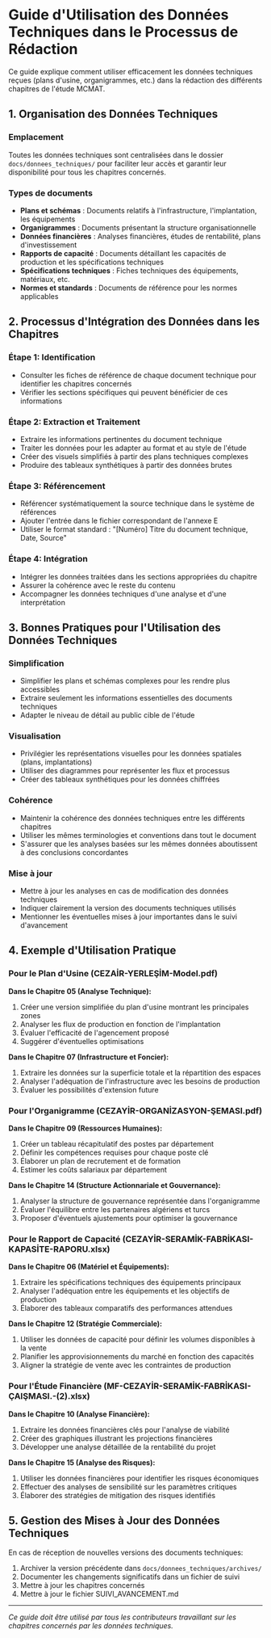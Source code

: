 # Guide d'Utilisation des Données Techniques dans le Processus de Rédaction

Ce guide explique comment utiliser efficacement les données techniques reçues (plans d'usine, organigrammes, etc.) dans la rédaction des différents chapitres de l'étude MCMAT.

## 1. Organisation des Données Techniques

### Emplacement
Toutes les données techniques sont centralisées dans le dossier `docs/donnees_techniques/` pour faciliter leur accès et garantir leur disponibilité pour tous les chapitres concernés.

### Types de documents
- **Plans et schémas** : Documents relatifs à l'infrastructure, l'implantation, les équipements
- **Organigrammes** : Documents présentant la structure organisationnelle
- **Données financières** : Analyses financières, études de rentabilité, plans d'investissement
- **Rapports de capacité** : Documents détaillant les capacités de production et les spécifications techniques
- **Spécifications techniques** : Fiches techniques des équipements, matériaux, etc.
- **Normes et standards** : Documents de référence pour les normes applicables

## 2. Processus d'Intégration des Données dans les Chapitres

### Étape 1: Identification
- Consulter les fiches de référence de chaque document technique pour identifier les chapitres concernés
- Vérifier les sections spécifiques qui peuvent bénéficier de ces informations

### Étape 2: Extraction et Traitement
- Extraire les informations pertinentes du document technique
- Traiter les données pour les adapter au format et au style de l'étude
- Créer des visuels simplifiés à partir des plans techniques complexes
- Produire des tableaux synthétiques à partir des données brutes

### Étape 3: Référencement
- Référencer systématiquement la source technique dans le système de références
- Ajouter l'entrée dans le fichier correspondant de l'annexe E
- Utiliser le format standard : \"[Numéro] Titre du document technique, Date, Source\"

### Étape 4: Intégration
- Intégrer les données traitées dans les sections appropriées du chapitre
- Assurer la cohérence avec le reste du contenu
- Accompagner les données techniques d'une analyse et d'une interprétation

## 3. Bonnes Pratiques pour l'Utilisation des Données Techniques

### Simplification
- Simplifier les plans et schémas complexes pour les rendre plus accessibles
- Extraire seulement les informations essentielles des documents techniques
- Adapter le niveau de détail au public cible de l'étude

### Visualisation
- Privilégier les représentations visuelles pour les données spatiales (plans, implantations)
- Utiliser des diagrammes pour représenter les flux et processus
- Créer des tableaux synthétiques pour les données chiffrées

### Cohérence
- Maintenir la cohérence des données techniques entre les différents chapitres
- Utiliser les mêmes terminologies et conventions dans tout le document
- S'assurer que les analyses basées sur les mêmes données aboutissent à des conclusions concordantes

### Mise à jour
- Mettre à jour les analyses en cas de modification des données techniques
- Indiquer clairement la version des documents techniques utilisés
- Mentionner les éventuelles mises à jour importantes dans le suivi d'avancement

## 4. Exemple d'Utilisation Pratique

### Pour le Plan d'Usine (CEZAİR-YERLEŞİM-Model.pdf)

**Dans le Chapitre 05 (Analyse Technique):**
1. Créer une version simplifiée du plan d'usine montrant les principales zones
2. Analyser les flux de production en fonction de l'implantation
3. Évaluer l'efficacité de l'agencement proposé
4. Suggérer d'éventuelles optimisations

**Dans le Chapitre 07 (Infrastructure et Foncier):**
1. Extraire les données sur la superficie totale et la répartition des espaces
2. Analyser l'adéquation de l'infrastructure avec les besoins de production
3. Évaluer les possibilités d'extension future

### Pour l'Organigramme (CEZAYİR-ORGANİZASYON-ŞEMASI.pdf)

**Dans le Chapitre 09 (Ressources Humaines):**
1. Créer un tableau récapitulatif des postes par département
2. Définir les compétences requises pour chaque poste clé
3. Élaborer un plan de recrutement et de formation
4. Estimer les coûts salariaux par département

**Dans le Chapitre 14 (Structure Actionnariale et Gouvernance):**
1. Analyser la structure de gouvernance représentée dans l'organigramme
2. Évaluer l'équilibre entre les partenaires algériens et turcs
3. Proposer d'éventuels ajustements pour optimiser la gouvernance

### Pour le Rapport de Capacité (CEZAYİR-SERAMİK-FABRİKASI-KAPASİTE-RAPORU.xlsx)

**Dans le Chapitre 06 (Matériel et Équipements):**
1. Extraire les spécifications techniques des équipements principaux
2. Analyser l'adéquation entre les équipements et les objectifs de production
3. Élaborer des tableaux comparatifs des performances attendues

**Dans le Chapitre 12 (Stratégie Commerciale):**
1. Utiliser les données de capacité pour définir les volumes disponibles à la vente
2. Planifier les approvisionnements du marché en fonction des capacités
3. Aligner la stratégie de vente avec les contraintes de production

### Pour l'Étude Financière (MF-CEZAYİR-SERAMİK-FABRİKASI-ÇAIŞMASI.-(2).xlsx)

**Dans le Chapitre 10 (Analyse Financière):**
1. Extraire les données financières clés pour l'analyse de viabilité
2. Créer des graphiques illustrant les projections financières
3. Développer une analyse détaillée de la rentabilité du projet

**Dans le Chapitre 15 (Analyse des Risques):**
1. Utiliser les données financières pour identifier les risques économiques
2. Effectuer des analyses de sensibilité sur les paramètres critiques
3. Élaborer des stratégies de mitigation des risques identifiés

## 5. Gestion des Mises à Jour des Données Techniques

En cas de réception de nouvelles versions des documents techniques:
1. Archiver la version précédente dans `docs/donnees_techniques/archives/`
2. Documenter les changements significatifs dans un fichier de suivi
3. Mettre à jour les chapitres concernés
4. Mettre à jour le fichier SUIVI_AVANCEMENT.md

---

*Ce guide doit être utilisé par tous les contributeurs travaillant sur les chapitres concernés par les données techniques.*
